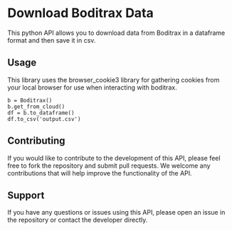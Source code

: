 # Download Boditrax Data

This python API allows you to download data from Boditrax in a dataframe format and then save it in csv. 

## Usage

This library uses the browser_cookie3 library for gathering cookies from your local browser for use when interacting with boditrax.
```
b = Boditrax()
b.get_from_cloud()
df = b.to_dataframe()
df.to_csv('output.csv')
```

## Contributing

If you would like to contribute to the development of this API, please feel free to fork the repository and submit pull requests. We welcome any contributions that will help improve the functionality of the API.

## Support

If you have any questions or issues using this API, please open an issue in the repository or contact the developer directly.